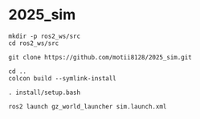 # 2025_sim

```
mkdir -p ros2_ws/src
cd ros2_ws/src
```

```
git clone https://github.com/motii8128/2025_sim.git
```


```
cd ..
colcon build --symlink-install
```

```
. install/setup.bash
```

```
ros2 launch gz_world_launcher sim.launch.xml
```
